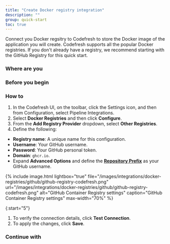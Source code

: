 ```yaml
---
title: "Create Docker registry integration"
description: ""
group: quick-start
toc: true
---
```


Connect you Docker regsitry to Codefresh to store the Docker image of the application you will create.
Codefresh supports all the popular Docker registries. 
If you don't already have a registry, we recommend starting with the GitHub Registry for this quick start. 

### Where are you

### Before you begin

### How to

1. In the Codefresh UI, on the toolbar, click the Settings icon, and then from Configuration, select Pipeline Integrations.
1. Select **Docker Registries** and then click **Configure**.
1. From the **Add Registry Provider** dropdown, select **Other Registries**.
1. Define the following:  
  * **Registry name**: A unique name for this configuration.
  * **Username**: Your GitHub username.
  * **Password**: Your GitHub personal token.
  * **Domain**: `ghcr.io`.
  * Expand **Advanced Options** and define the [**Repository Prefix**]({{site.baseurl}}/docs/integrations/docker-registries/#using-an-optional-repository-prefix) as your GitHub username.

{% include image.html 
	lightbox="true" 
	file="/images/integrations/docker-registries/github/github-registry-codefresh.png" 
	url="/images/integrations/docker-registries/github/github-registry-codefresh.png" 
	alt="GitHub Container Registry settings"
	caption="GitHub Container Registry settings" 
	max-width="70%" 
%}

{:start="5"}
1. To verify the connection details, click **Test Connection**.
1. To apply the changes, click **Save**.

### Continue with 
